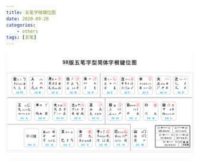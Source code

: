 ```yaml
---
title: 五笔字根键位图
date: 2020-09-26
categories: 
    - others
tags: [五笔]
---
```


![](https://raw.githubusercontent.com/vinloong/imgchr/main/notes/img/040.jpg)

